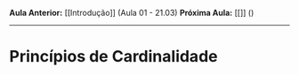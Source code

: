 **Aula Anterior:** [[Introdução]] (Aula 01 - 21.03)
**Próxima Aula:** [[]] ()

--- 
# Princípios de Cardinalidade
